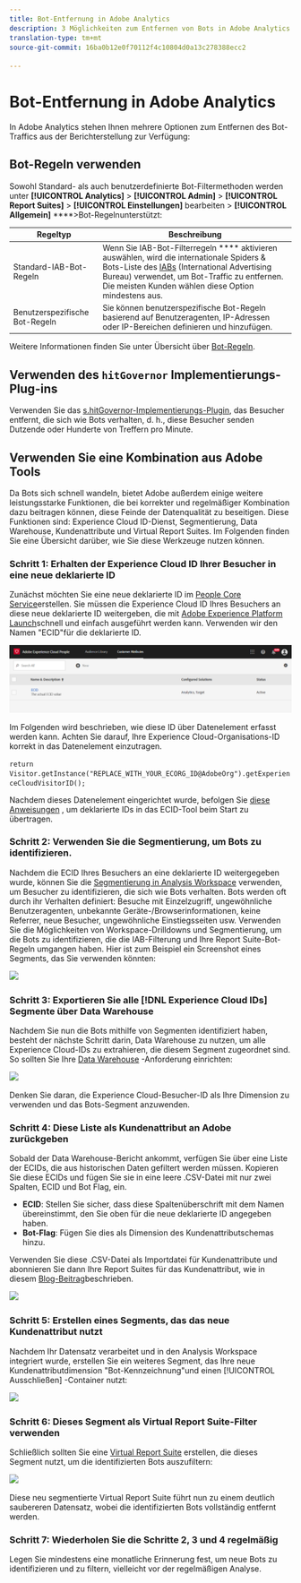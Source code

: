 ```yaml
---
title: Bot-Entfernung in Adobe Analytics
description: 3 Möglichkeiten zum Entfernen von Bots in Adobe Analytics
translation-type: tm+mt
source-git-commit: 16ba0b12e0f70112f4c10804d0a13c278388ecc2

---
```



# Bot-Entfernung in Adobe Analytics

In Adobe Analytics stehen Ihnen mehrere Optionen zum Entfernen des Bot-Traffics aus der Berichterstellung zur Verfügung:

## Bot-Regeln verwenden

Sowohl Standard- als auch benutzerdefinierte Bot-Filtermethoden werden unter **[!UICONTROL Analytics]** &gt; **[!UICONTROL Admin]** &gt; **[!UICONTROL Report Suites]** &gt; **[!UICONTROL Einstellungen]** bearbeiten &gt; **[!UICONTROL Allgemein]** ****&gt;Bot-Regelnunterstützt:

| Regeltyp | Beschreibung |
|--- |--- |
| Standard-IAB-Bot-Regeln | Wenn Sie IAB-Bot-Filterregeln **** aktivieren auswählen, wird die internationale Spiders &amp; Bots-Liste des [IABs](https://www.iab.com/) (International Advertising Bureau) verwendet, um Bot-Traffic zu entfernen. Die meisten Kunden wählen diese Option mindestens aus. |
| Benutzerspezifische Bot-Regeln | Sie können benutzerspezifische Bot-Regeln basierend auf Benutzeragenten, IP-Adressen oder IP-Bereichen definieren und hinzufügen. |

Weitere Informationen finden Sie unter Übersicht über [Bot-Regeln](/help/admin/admin/bot-removal/bot-rules.md).

## Verwenden des `hitGovernor` Implementierungs-Plug-ins

Verwenden Sie das [s.hitGovernor-Implementierungs-Plugin](https://docs.adobe.com/content/help/en/analytics/implementation/javascript-implementation/plugins/hitgovernor.html), das Besucher entfernt, die sich wie Bots verhalten, d. h., diese Besucher senden Dutzende oder Hunderte von Treffern pro Minute.

## Verwenden Sie eine Kombination aus Adobe Tools

Da Bots sich schnell wandeln, bietet Adobe außerdem einige weitere leistungsstarke Funktionen, die bei korrekter und regelmäßiger Kombination dazu beitragen können, diese Feinde der Datenqualität zu beseitigen. Diese Funktionen sind: Experience Cloud ID-Dienst, Segmentierung, Data Warehouse, Kundenattribute und Virtual Report Suites. Im Folgenden finden Sie eine Übersicht darüber, wie Sie diese Werkzeuge nutzen können.

### Schritt 1: Erhalten der Experience Cloud ID Ihrer Besucher in eine neue deklarierte ID

Zunächst möchten Sie eine neue deklarierte ID im [People Core Service](https://docs.adobe.com/content/help/en/core-services/interface/audiences/audience-library.html)erstellen. Sie müssen die Experience Cloud ID Ihres Besuchers an diese neue deklarierte ID weitergeben, die mit [Adobe Experience Platform Launch](https://docs.adobe.com/content/help/en/launch/using/implement/solutions/idservice-save.html)schnell und einfach ausgeführt werden kann. Verwenden wir den Namen "ECID"für die deklarierte ID.

![](assets/bot-cust-attr-setup.png)

Im Folgenden wird beschrieben, wie diese ID über Datenelement erfasst werden kann. Achten Sie darauf, Ihre Experience Cloud-Organisations-ID korrekt in das Datenelement einzutragen.

```return Visitor.getInstance("REPLACE_WITH_YOUR_ECORG_ID@AdobeOrg").getExperienceCloudVisitorID();```

Nachdem dieses Datenelement eingerichtet wurde, befolgen Sie [diese Anweisungen](https://docs.adobe.com/content/help/en/launch/using/implement/solutions/idservice-save.html) , um deklarierte IDs in das ECID-Tool beim Start zu übertragen.

### Schritt 2: Verwenden Sie die Segmentierung, um Bots zu identifizieren.

Nachdem die ECID Ihres Besuchers an eine deklarierte ID weitergegeben wurde, können Sie die [Segmentierung in Analysis Workspace](https://docs.adobe.com/content/help/en/analytics/analyze/analysis-workspace/components/t-freeform-project-segment.html) verwenden, um Besucher zu identifizieren, die sich wie Bots verhalten. Bots werden oft durch ihr Verhalten definiert: Besuche mit Einzelzugriff, ungewöhnliche Benutzeragenten, unbekannte Geräte-/Browserinformationen, keine Referrer, neue Besucher, ungewöhnliche Einstiegsseiten usw. Verwenden Sie die Möglichkeiten von Workspace-Drilldowns und Segmentierung, um die Bots zu identifizieren, die die IAB-Filterung und Ihre Report Suite-Bot-Regeln umgangen haben. Hier ist zum Beispiel ein Screenshot eines Segments, das Sie verwenden könnten:

![](assets/bot-filter-seg1.png)

### Schritt 3: Exportieren Sie alle [!DNL Experience Cloud IDs] Segmente über Data Warehouse

Nachdem Sie nun die Bots mithilfe von Segmenten identifiziert haben, besteht der nächste Schritt darin, Data Warehouse zu nutzen, um alle Experience Cloud-IDs zu extrahieren, die diesem Segment zugeordnet sind. So sollten Sie Ihre [Data Warehouse](https://docs.adobe.com/content/help/en/analytics/export/data-warehouse/data-warehouse.html) -Anforderung einrichten:

![](assets/bot-dwh-3.png)

Denken Sie daran, die Experience Cloud-Besucher-ID als Ihre Dimension zu verwenden und das Bots-Segment anzuwenden.

### Schritt 4: Diese Liste als Kundenattribut an Adobe zurückgeben

Sobald der Data Warehouse-Bericht ankommt, verfügen Sie über eine Liste der ECIDs, die aus historischen Daten gefiltert werden müssen. Kopieren Sie diese ECIDs und fügen Sie sie in eine leere .CSV-Datei mit nur zwei Spalten, ECID und Bot Flag, ein.

* **ECID**: Stellen Sie sicher, dass diese Spaltenüberschrift mit dem Namen übereinstimmt, den Sie oben für die neue deklarierte ID angegeben haben.
* **Bot-Flag**: Fügen Sie dies als Dimension des Kundenattributschemas hinzu.

Verwenden Sie diese .CSV-Datei als Importdatei für Kundenattribute und abonnieren Sie dann Ihre Report Suites für das Kundenattribut, wie in diesem [Blog-Beitrag](https://theblog.adobe.com/link-digital-behavior-customers)beschrieben.

![](assets/bot-csv-4.png)

### Schritt 5: Erstellen eines Segments, das das neue Kundenattribut nutzt

Nachdem Ihr Datensatz verarbeitet und in den Analysis Workspace integriert wurde, erstellen Sie ein weiteres Segment, das Ihre neue Kundenattributdimension "Bot-Kennzeichnung"und einen [!UICONTROL Ausschließen] -Container nutzt:

![](assets/bot-filter-seg2.png)

### Schritt 6: Dieses Segment als Virtual Report Suite-Filter verwenden

Schließlich sollten Sie eine [Virtual Report Suite](/help/components/vrs/vrs-about.md) erstellen, die dieses Segment nutzt, um die identifizierten Bots auszufiltern:

![](assets/bot-vrs.png)

Diese neu segmentierte Virtual Report Suite führt nun zu einem deutlich saubereren Datensatz, wobei die identifizierten Bots vollständig entfernt werden.

### Schritt 7: Wiederholen Sie die Schritte 2, 3 und 4 regelmäßig

Legen Sie mindestens eine monatliche Erinnerung fest, um neue Bots zu identifizieren und zu filtern, vielleicht vor der regelmäßigen Analyse.
